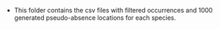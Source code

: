 - This folder contains the csv files with filtered occurrences and 1000 generated pseudo-absence locations for each species.
